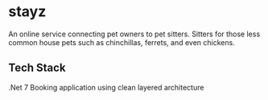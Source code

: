 # stayz
An online service connecting pet owners to pet sitters.
Sitters for those less common house pets such as chinchillas, ferrets, and even chickens.

## Tech Stack
.Net 7 Booking application using clean layered architecture
